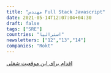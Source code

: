 ```yaml
---
title: "مهندس Full Stack Javascript"
date: 2021-05-14T12:07:04+04:30
draft: false
tags: ["SRE"]
countries: "استرالیا"
newsletters: ["12","13","14"]
companies: "Rokt"
---
```


[اقدام برای این موقعیت شغلی](https://apply.workable.com/rokt/j/1502A3F088/)

